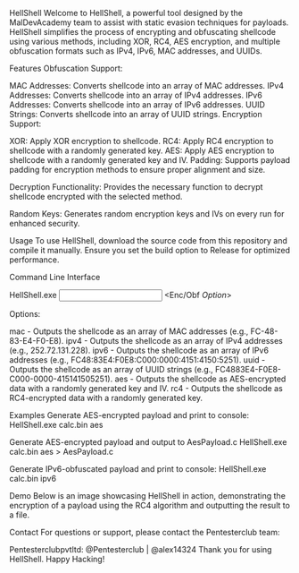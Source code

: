 HellShell
Welcome to HellShell, a powerful tool designed by the MalDevAcademy team to assist with static evasion techniques for payloads. HellShell simplifies the process of encrypting and obfuscating shellcode using various methods, including XOR, RC4, AES encryption, and multiple obfuscation formats such as IPv4, IPv6, MAC addresses, and UUIDs.

Features
Obfuscation Support:

MAC Addresses: Converts shellcode into an array of MAC addresses.
IPv4 Addresses: Converts shellcode into an array of IPv4 addresses.
IPv6 Addresses: Converts shellcode into an array of IPv6 addresses.
UUID Strings: Converts shellcode into an array of UUID strings.
Encryption Support:

XOR: Apply XOR encryption to shellcode.
RC4: Apply RC4 encryption to shellcode with a randomly generated key.
AES: Apply AES encryption to shellcode with a randomly generated key and IV.
Padding: Supports payload padding for encryption methods to ensure proper alignment and size.

Decryption Functionality: Provides the necessary function to decrypt shellcode encrypted with the selected method.

Random Keys: Generates random encryption keys and IVs on every run for enhanced security.

Usage
To use HellShell, download the source code from this repository and compile it manually. Ensure you set the build option to Release for optimized performance.

Command Line Interface

HellShell.exe <Input Payload FileName> <Enc/Obf *Option*>


Options:

mac - Outputs the shellcode as an array of MAC addresses (e.g., FC-48-83-E4-F0-E8).
ipv4 - Outputs the shellcode as an array of IPv4 addresses (e.g., 252.72.131.228).
ipv6 - Outputs the shellcode as an array of IPv6 addresses (e.g., FC48:83E4:F0E8:C000:0000:4151:4150:5251).
uuid - Outputs the shellcode as an array of UUID strings (e.g., FC4883E4-F0E8-C000-0000-415141505251).
aes - Outputs the shellcode as AES-encrypted data with a randomly generated key and IV.
rc4 - Outputs the shellcode as RC4-encrypted data with a randomly generated key.

Examples
Generate AES-encrypted payload and print to console:
HellShell.exe calc.bin aes

Generate AES-encrypted payload and output to AesPayload.c
HellShell.exe calc.bin aes > AesPayload.c

Generate IPv6-obfuscated payload and print to console:
HellShell.exe calc.bin ipv6

Demo
Below is an image showcasing HellShell in action, demonstrating the encryption of a payload using the RC4 algorithm and outputting the result to a file.

Contact
For questions or support, please contact the Pentesterclub team:

Pentesterclubpvtltd: @Pentesterclub | @alex14324
Thank you for using HellShell. Happy Hacking!
